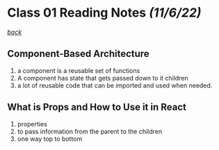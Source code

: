 # Class 01 Reading Notes *(11/6/22)*

[*back*](../README.md)

## Component-Based Architecture

1. a component is a reusable set of functions
2. A component has state that gets passed down to it children
3. a lot of reusable code that can be imported and used when needed.

## What is Props and How to Use it in React

1. properties
2. to pass information from the parent to the children
3. one way top to bottom
